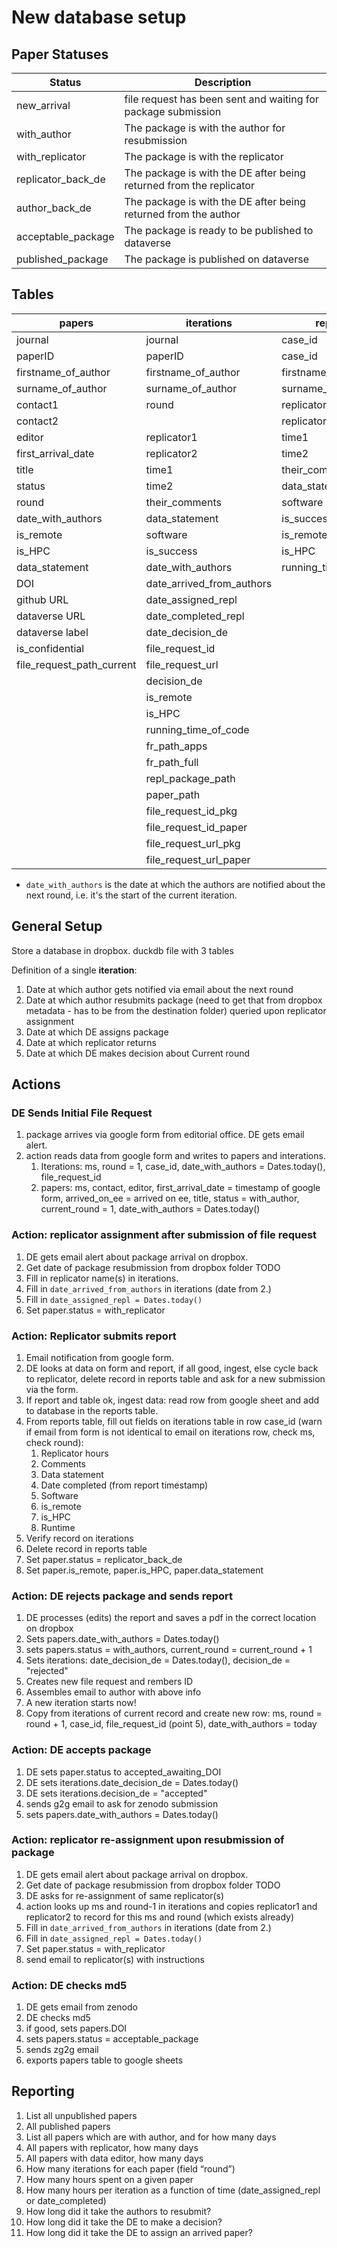 # New database setup

## Paper Statuses

Status             | Description
---------          |--------------
new_arrival        | file request has been sent and waiting for package submission
with_author        | The package is with the author for resubmission
with_replicator    | The package is with the replicator
replicator_back_de | The package is with the DE after being returned from the replicator
author_back_de     | The package is with the DE after being returned from the author
acceptable_package | The package is ready to be published to dataverse
published_package  | The package is published on dataverse


## Tables

papers                      | iterations                | reports
---------                   |--------------             |---------
journal                     | journal                   | case_id
paperID                     | paperID                   | case_id
firstname_of_author         | firstname_of_author       | firstname_of_author
surname_of_author           | surname_of_author         | surname_of_author
contact1                    | round                     | replicator1
contact2                    |                           | replicator2
editor                      | replicator1               | time1
first_arrival_date          | replicator2               | time2
title                       | time1                     | their_comments
status                      | time2                     | data_statement
round                       | their_comments            | software
date_with_authors           | data_statement            | is_success
is_remote                   | software                  | is_remote
is_HPC                      | is_success                | is_HPC
data_statement              | date_with_authors         | running_time_of_code
DOI                         | date_arrived_from_authors | 
 github URL                 | date_assigned_repl        | 
 dataverse URL              | date_completed_repl       | 
 dataverse label            | date_decision_de          | 
is_confidential             | file_request_id           | 
file_request_path_current   | file_request_url          | 
                            | decision_de               | 
                            | is_remote                 | 
                            | is_HPC                    | 
                            | running_time_of_code      | 
                            | fr_path_apps              | 
                            | fr_path_full              | 
                            | repl_package_path         | 
                            | paper_path                | 
                            | file_request_id_pkg       | 
                            | file_request_id_paper     | 
                            | file_request_url_pkg      | 
                            | file_request_url_paper    | 



* `date_with_authors` is the date at which the authors are notified about the next round, i.e. it's the start of the current iteration.

## General Setup

Store a database in dropbox. duckdb file with 3 tables

Definition of a single **iteration**:

1. Date at which author gets notified via email about the next round
2. Date at which author resubmits package (need to get that from dropbox metadata - has to be from the destination folder) queried upon replicator assignment
3. Date at which DE assigns package
4. Date at which replicator returns
5. Date at which DE makes decision about Current round

## Actions

### DE Sends Initial File Request

1. package arrives via google form from editorial office. DE gets email alert.
2. action reads data from google form and writes to papers and interations.
   1. Iterations: ms, round = 1, case_id, date_with_authors = Dates.today(), file_request_id
   2. papers: ms, contact, editor, first_arrival_date = timestamp of google form, arrived_on_ee = arrived on ee, title, status = with_author, current_round = 1, date_with_authors = Dates.today()


### Action: replicator assignment after submission of file request

1. DE gets email alert about package arrival on dropbox.
2. Get date of package resubmission from dropbox folder TODO
3. Fill in replicator name(s) in iterations.
4. Fill in `date_arrived_from_authors` in iterations (date from 2.)
5. Fill in `date_assigned_repl = Dates.today()`
6. Set  paper.status = with_replicator


### Action: Replicator submits report

1. Email notification from google form.
2. DE looks at data on form and report, if all good, ingest, else cycle back to replicator, delete record in reports table and ask for a new submission via the form.
3. If report and table ok, ingest data: read row from google sheet and add to database in the reports table. 
4. From reports table, fill out fields on iterations table in row case_id (warn if email from form is not identical to email on iterations row, check ms, check round):
    1. Replicator hours
    2. Comments
    3. Data statement
    4. Date completed (from report timestamp)
    5. Software
    6. is_remote
    7. is_HPC
    8. Runtime 
5. Verify record on iterations
6. Delete record in reports table
7. Set paper.status = replicator_back_de
8. Set paper.is_remote, paper.is_HPC, paper.data_statement


### Action: DE rejects package and sends report

1. DE processes (edits) the report and saves a pdf in the correct location on dropbox
2. Sets papers.date_with_authors = Dates.today()
3. sets papers.status = with_authors, current_round = current_round + 1
4. Sets iterations: date_decision_de  = Dates.today(), decision_de = "rejected" 
5. Creates new file request and rembers ID 
6. Assembles email to author with above info
7. A new iteration starts now!
8. Copy from iterations of current record and create new row: ms, round = round + 1, case_id, file_request_id (point 5), date_with_authors = today


### Action: DE accepts package

1. DE sets paper.status to accepted_awaiting_DOI
2. DE sets iterations.date_decision_de = Dates.today()
3. DE sets iterations.decision_de = "accepted"
4. sends g2g email to ask for zenodo submission
5. sets papers.date_with_authors = Dates.today()

### Action: replicator re-assignment upon resubmission of package

1. DE gets email alert about package arrival on dropbox.
2. Get date of package resubmission from dropbox folder TODO
3. DE asks for re-assignment of same replicator(s)
4. action looks up ms and round-1 in iterations and copies replicator1 and replicator2 to record for this ms and round (which exists already) 
5. Fill in `date_arrived_from_authors` in iterations (date from 2.)
6. Fill in `date_assigned_repl = Dates.today()`
7. Set paper.status = with_replicator
8. send email to replicator(s) with instructions


### Action: DE checks md5 

1. DE gets email from zenodo
2. DE checks md5
3. if good, sets papers.DOI  
4. sets papers.status = acceptable_package
5. sends zg2g email
6. exports papers table to google sheets


## Reporting

1. List all unpublished papers
2. All published papers
3. List all papers which are with author, and for how many days
4. All papers with replicator, how many days
5. All papers with data editor, how many days
6. How many iterations for each paper (field “round”)
7. How many hours spent on a given paper
8. How many hours per iteration as a function of time (date_assigned_repl or date_completed)
9. How long did it take the authors to resubmit?
10. How long did it take the DE to make a decision?
11. How long did it take the DE to assign an arrived paper?